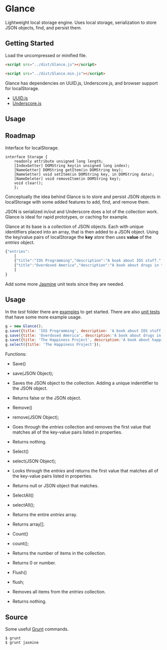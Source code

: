 Glance
======

Lightweight local storage engine. Uses local storage, serialization to store JSON objects, find, and persist them.

Getting Started
---------------

Load the uncompressed or minified file.

```html
<script src="../dist/Glance.js"></script>
```

```html
<script src="../dist/Glance.min.js"></script>
```


Glance has dependencies on UUID.js, Underscore.js, and browser support for localStorage. 

* [UUID.js](https://github.com/LiosK/UUID.js)
* [Underscore.js](http://underscorejs.org/)

Usage
-----

Roadmap
-------

Interface for localStorage.

```
interface Storage {
	readonly attribute unsigned long length;
	[IndexGetter] DOMString key(in unsigned long index);
	[NameGetter] DOMString getItem(in DOMString key);
	[NameSetter] void setItem(in DOMString key, in DOMString data);
	[NameDeleter] void removeItem(in DOMString key);
	void clear();
	};
```

Conceptually the idea behind Glance is to store and persist JSON objects in localStorage with some added features to add, find, and remove them. 

JSON is serialized in/out and Underscore does a lot of the collection work. Glance is ideal for rapid prototypes, or caching for example.

Glance at its base is a collection of JSON objects. Each with unique identitfiers placed into an array, that is then added to a JSON object. Using the key/value pairs of localStorage the **key** *store* then uses **value** of the *entries* object.

```javascript
{"entries":
	[
	{"title":"IOS Programming","description":"A book about IOS stuff.","id":"0e636a7c-7a5c-4f43-a8d7-4b3c2ab72aad"},
    {"title":"Overdosed America","description":"A book about drugs in the USA.","id":"3df727d0-ac67-4908-a5ab-636c0b06a3cf"}
	]
}
```

Add some more [Jasmine](http://pivotal.github.io/jasmine/) unit tests since they are needed.

Usage
-----

In the *test* folder there are [examples](https://github.com/mteece/Glance/blob/master/test/example.html) to get started. There are also [unit tests](https://github.com/mteece/Glance/blob/master/test/test-spec.js) that have some more example usage.


```javascript
g = new Glance();
g.save({title: 'IOS Programming', description: 'A book about IOS stuff.'});
g.save({title: 'Overdosed America', description:'A book about drugs in the USA.'});
g.save({title: 'The Happiness Project', description:'A book about happiness.'});
g.select({title: 'The Happiness Project'});
```

Functions:

* Save()
 * save(JSON Object);
 * Saves the JSON object to the collection. Adding a unique indentitfier to the JSON object.
 * Returns false or the JSON object.

* Remove()
 * remove(JSON Object);
 * Goes through the *entries* collection and removes the first value that matches all of the key-value pairs listed in properties.
 * Returns nothing.
 
* Select()
 * select(JSON Object);
 * Looks through the *entries* and returns the first value that matches all of the key-value pairs listed in properties.
 * Returns null or JSON object that matches.
 
* SelectAll()
 * selectAll();
 * Returns the entire *entries* array.
 * Returns array[].
 
* Count()
 * count();
 * Returns the number of items in the collection.
 * Returns 0 or number.

* Flush()
 * flush;
 * Removes all items from the *entries* collection.
 * Returns nothing.
 

Source
------

Some useful [Grunt](http://gruntjs.com/) commands.

```
$ grunt
$ grunt jasmine
```